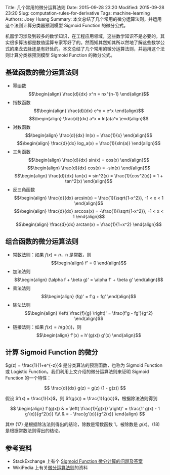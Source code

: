 Title: 几个常用的微分运算法则
Date: 2015-09-28 23:20
Modified: 2015-09-28 23:20
Slug: computation-rules-for-derivative
Tags: machine-learning
Authors: Joey Huang
Summary: 本文总结了几个常用的微分运算法则，并运用这个法则计算分类器预测模型 Sigmoid Function 的微分公式。

机器学习涉及到较多的数学知识，在工程应用领域，这些数学知识不是必要的，其实很多算法都是数值运算专家写好了的。然而知其然知其所以然地了解这些数学公式的来龙去脉还是有好处的。本文总结了几个常用的微分运算法则，并运用这个法则计算分类器预测模型 Sigmoid Function 的微分公式。

## 基础函数的微分运算法则

* 幂函数
  $$\begin{align} \frac{d}{dx} x^n = nx^{n-1} \end{align}$$
* 指数函数
  $$\begin{align} \frac{d}{dx} e^x = e^x \end{align}$$
  $$\begin{align} \frac{d}{dx} a^x = ln(a)a^x \end{align}$$
* 对数函数
  $$\begin{align} \frac{d}{dx} ln(x) = \frac{1}{x} \end{align}$$
  $$\begin{align} \frac{d}{dx} log_a(x) = \frac{1}{xln(a)} \end{align}$$
* 三角函数
  $$\begin{align} \frac{d}{dx} sin(x) = cos(x) \end{align}$$
  $$\begin{align} \frac{d}{dx} cos(x) = -sin(x) \end{align}$$
  $$\begin{align} \frac{d}{dx} tan(x) = sin^2(x) = \frac{1}{cos^2(x)} = 1 + tan^2(x) \end{align}$$
* 反三角函数
  $$\begin{align} \frac{d}{dx} arcsin(x) = \frac{1}{\sqrt{1-x^2}}, -1 < x < 1 \end{align}$$
  $$\begin{align} \frac{d}{dx} arccos(x) = -\frac{1}{\sqrt{1-x^2}}, -1 < x < 1 \end{align}$$
  $$\begin{align} \frac{d}{dx} arctan(x) = \frac{1}{1+x^2} \end{align}$$

## 组合函数的微分运算法则

* 常数法则：如果 $f(x) = n$，n 是常数，则
  $$\begin{align} f' = 0 \end{align}$$
* 加法法则
  $$\begin{align} (\alpha f + \beta g)' = \alpha f' + \beta g' \end{align}$$
* 乘法法则
  $$\begin{align} (fg)' = f'g + fg' \end{align}$$
* 除法法则
  $$\begin{align} \left( \frac{f}{g} \right)' = \frac{f'g - fg'}{g^2} \end{align}$$
* 链接法则：如果 $f(x) = h(g(x))$，则
  $$\begin{align} f'(x) = h'(g(x)) g'(x) \end{align}$$

## 计算 Sigmoid Function 的微分

$g(z) = \frac{1}{1+e^{-z}}$ 是分类算法的预测函数，也称为 Sigmoid Function 或 Logistic Function。我们利用上文介绍的微分运算法则来证明 Sigmoid Function 的一个特性：

$$
\frac{d}{dx} g(z) = g(z) (1 - g(z))
$$

假设 $f(x) = \frac{1}{x}$，则 $f(g(x)) = \frac{1}{g(x)}$，根据除法法则得到

$$
\begin{align}
f'(g(x)) & = \left( \frac{1}{g(x)} \right)' = \frac{1' g(x) - 1 g'(x)}{g^2(x)} \\\\
& = - \frac{g'(x)}{g^2(x)}
\end{align}
$$

其中 (17) 是根据除法法则得出的结论，除数是常数函数 1，被除数是 $g(x)$。(18) 是根据常数法则得出的结论。

## 参考资料

* StackExchange 上有个 [Sigmoid Function 微分计算的问题及答案][1]
* WikiPedia 上有关[微分运算法则][2]的资料

[1]: http://math.stackexchange.com/questions/78575/derivative-of-sigmoid-function-sigma-x-frac11e-x
[2]: https://en.wikipedia.org/wiki/Derivative#Rules_of_computation
